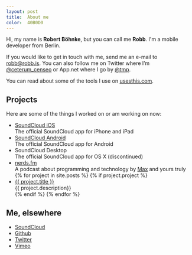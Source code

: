 ```yaml
---
layout: post
title:  About me
color:  40B0D0
---
```


Hi, my name is **Robert Böhnke**, but you can call me **Robb**.
I'm a mobile developer from Berlin.

If you would like to get in touch with me, send me an e-mail to
[robb@robb.is](mailto:robb@robb.is). You can also follow me on
Twitter where I’m [@ceterum_censeo][twitter] or App.net where I go by [@tmp][appdotnet].

You can read about some of the tools I use on [usesthis.com][usesthis].

## Projects

Here are some of the things I worked on or am working on now:

<ul>
  <li>
    <a href="http://itunes.apple.com/en/app/soundcloud/id336353151">SoundCloud iOS</a><br>
    The official SoundCloud app for iPhone and iPad
  </li>
  <li>
    <a href="https://play.google.com/store/apps/details?id=com.soundcloud.android">SoundCloud Android</a><br>
    The official SoundCloud app for Android
  </li>
  <li>
    SoundCloud Desktop<br>
    The official SoundCloud app for OS X (discontinued)
  </li>
  <li>
    <a href="http://nerds.fm">nerds.fm</a><br>
    A podcast about programming and technology by <a href="https://twitter.com/343max">Max</a> and yours truly
  </li>
{% for project in site.posts %}
  {% if project.project %}
    <li>
      <a href="{{ project.url }}">{{ project.title }}</a><br>
      {{ project.description}}
    </li>
  {% endif %}
{% endfor %}
</ul>

## Me, elsewhere

* [SoundCloud][soundcloud_profile]
* [Github][github]
* [Twitter][twitter]
* [Vimeo][vimeo]

[soundcloud_android]: https://play.google.com/store/apps/details?id=com.soundcloud.android
[soundcloud_ios]:     http://itunes.apple.com/en/app/soundcloud/id336353151
[soundcloud]:         https://soundcloud.com
[usesthis]:           http://robert.bohnke.usesthis.com

[soundcloud_profile]: https://soundcloud.com/robb
[github]:             https://github.com/robb
[vimeo]:              https://vimeo.com/robb
[twitter]:            https://twitter.com/ceterum_censeo
[appdotnet]:          https://alpha.app.net/tmp
